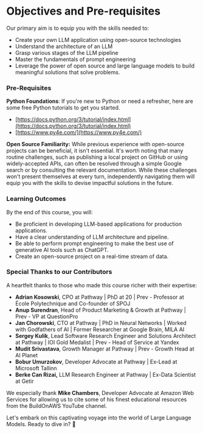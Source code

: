 # Objectives and Pre-requisites

Our primary aim is to equip you with the skills needed to:

* Create your own LLM application using open-source technologies
* Understand the architecture of an LLM
* Grasp various stages of the LLM pipeline
* Master the fundamentals of prompt engineering
* Leverage the power of open source and large language models to build meaningful solutions that solve problems.

### Pre-Requisites

**Python Foundations**: If you're new to Python or need a refresher, here are some free Python tutorials to get you started.

* [https://docs.python.org/3/tutorial/index.html](https://docs.python.org/3/tutorial/index.html)
* [https://www.py4e.com/](https://www.py4e.com/)

**Open Source Familiarity:** While previous experience with open-source projects can be beneficial, it isn't essential. It's worth noting that many routine challenges, such as publishing a local project on GitHub or using widely-accepted APIs, can often be resolved through a simple Google search or by consulting the relevant documentation. While these challenges won't present themselves at every turn, independently navigating them will equip you with the skills to devise impactful solutions in the future.

### Learning Outcomes

By the end of this course, you will:

* Be proficient in developing LLM-based applications for production applications.
* Have a clear understanding of LLM architecture and pipeline.
* Be able to perform prompt engineering to make the best use of generative AI tools such as ChatGPT.
* Create an open-source project on a real-time stream of data.

### Special Thanks to our Contributors

A heartfelt thanks to those who made this course richer with their expertise:

* **Adrian Kosowski**, CPO at Pathway | PhD at 20 | Prev - Professor at École Polytechnique and Co-founder of SPOJ
* **Anup Surendran**, Head of Product Marketing & Growth at Pathway | Prev - VP at QuestionPro
* **Jan Chorowski**, CTO at Pathway | PhD in Neural Networks | Worked with Godfathers of AI | Former Researcher at Google Brain, MILA AI
* **Sergey Kulik**, Lead Software Research Engineer and Solutions Architect at Pathway | IOI Gold Medalist | Prev - Head of Service at Yandex
* **Mudit Srivastava**, Growth Manager at Pathway | Prev - Growth Head at AI Planet
* **Bobur Umurzokov**, Developer Advocate at Pathway | Ex-Lead at Microsoft Tallinn
* **Berke Can Rizai,** LLM Research Engineer at Pathway | Ex-Data Scientist at Getir

We especially thank **Mike Chambers**, Developer Advocate at Amazon Web Services for allowing us to cite some of his finest educational resources from the BuildOnAWS YouTube channel.

Let's embark on this captivating voyage into the world of Large Language Models. Ready to dive in? 🌟
